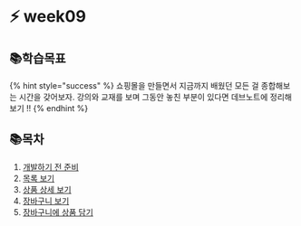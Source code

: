 # ⚡ week09

## 📚학습목표

{% hint style="success" %}
쇼핑몰을 만들면서 지금까지 배웠던 모든 걸 종합해보는 시간을 갖어보자. 강의와 교재를 보며 그동안 놓친 부분이 있다면 데브노트에 정리해보기 !!
{% endhint %}

## 📚목차

1. [개발하기 전 준비](1..md)
2. [목록 보기](2..md)
3. [상품 상세 보기](3..md)
4. [장바구니 보기](4..md)
5. [장바구니에 상품 담기](5..md)
